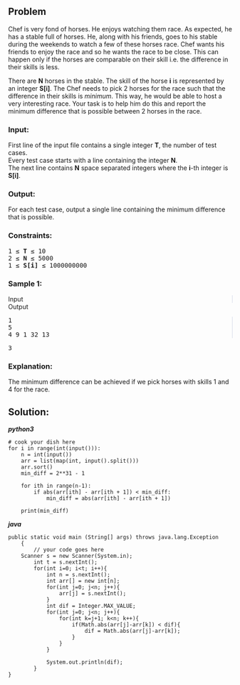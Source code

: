 <div id="problem-statement" class="_problemBody_lulsq_29 print"><h2>Problem</h2>
<p>Chef is very fond of horses. He enjoys watching them race. As expected, he has a stable full of horses. He, along with his friends, goes to his stable during the weekends to watch a few of these horses race. Chef wants his friends to enjoy the race and so he wants the race to be close. This can happen only if the horses are comparable on their skill i.e. the difference in their skills is less.</p>
<p>There are <b>N</b> horses in the stable. The skill of the horse <b>i</b> is represented by an integer <b>S[i]</b>. The Chef needs to pick 2 horses for the race such that the difference in their skills is <i>minimum</i>. This way, he would be able to host a very interesting race. Your task is to help him do this and report the minimum difference that is possible between 2 horses in the race.</p>
<h3>Input:</h3>
<p>First line of the input file contains a single integer <b>T</b>, the number of test cases.<br>
Every test case starts with a line containing the integer <b>N</b>.<br>
The next line contains <b>N</b> space separated integers where the <b>i</b>-th integer is <b>S[i]</b>.</p>
<h3>Output:</h3>
<p>For each test case, output a single line containing the minimum difference that is possible.</p>
<h3>Constraints:</h3>
<pre>1 ≤ <b>T</b> ≤ 10
2 ≤ <b>N</b> ≤ 5000
1 ≤ <b>S[i]</b> ≤ 1000000000
</pre>
<h3>Sample 1:</h3>
<div data-reactroot="" class="_input_output__table_lulsq_184"><div class="_text_copy__container_lulsq_188"><div class="_text_copy_lulsq_188 _input_top__box_lulsq_198" style="border-right: 1px solid rgb(210, 217, 231);"><span>Input</span><div title="Copy to clipboard" class="" style="pointer-events: all;"><span class="_icon__box_9xn05_2"><i class="_copy__icon_9xn05_14"></i></span></div></div><div class="_text_copy_lulsq_188 _ouput_top__box_lulsq_201"><span>Output</span><div title="Copy to clipboard" class="" style="pointer-events: all;"><span class="_icon__box_9xn05_2"><i class="_copy__icon_9xn05_14"></i></span></div></div></div><div class="_values__container_lulsq_204"><div class="_values_lulsq_204" style="border-right: 1px solid rgb(210, 217, 231);"><pre>1
5
4 9 1 32 13
</pre></div><div class="_values_lulsq_204"><pre>3</pre></div></div></div>
<h3>Explanation:</h3>
<p>The minimum difference can be achieved if we pick horses with skills 1 and 4 for the race.</p></div>

## Solution:
***python3***
```
# cook your dish here
for i in range(int(input())):
    n = int(input())
    arr = list(map(int, input().split()))
    arr.sort()
    min_diff = 2**31 - 1
    
    for ith in range(n-1):
        if abs(arr[ith] - arr[ith + 1]) < min_diff:
            min_diff = abs(arr[ith] - arr[ith + 1])
                
    print(min_diff)
```

***java***
```
public static void main (String[] args) throws java.lang.Exception
	{
		// your code goes here
	Scanner s = new Scanner(System.in);
		int t = s.nextInt();
		for(int i=0; i<t; i++){
		    int n = s.nextInt();
		    int arr[] = new int[n];
		    for(int j=0; j<n; j++){
		        arr[j] = s.nextInt();
		    }
		    int dif = Integer.MAX_VALUE;
		    for(int j=0; j<n; j++){
		        for(int k=j+1; k<n; k++){
		            if(Math.abs(arr[j]-arr[k]) < dif){
		                dif = Math.abs(arr[j]-arr[k]);
		            }
		        }
		    }
		    
		    System.out.println(dif);
		}
}

```